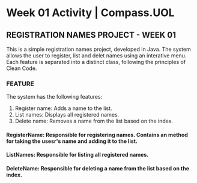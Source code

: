   # Week 01 Activity | Compass.UOL

  ## REGISTRATION NAMES PROJECT - WEEK 01

  This is a simple registration names project, developed  in Java. The system allows the user to register, list and delet names using an interative menu. Each feature is separated into a distinct class, following the principles of Clean Code. 

  ### FEATURE

 The system has the following features:

1. Register name: Adds a name to the list. 
2. List names: Displays all registered names. 
3. Delete name: Removes a name from the list based on the index.

#### RegisterName: Responsible for registering names. Contains an method for taking the usesr's name and adding it to the list.
#### ListNames: Responsible for listing all registered names.
#### DeleteName: Responsible for deleting a name from the list based on the index.


  
  
